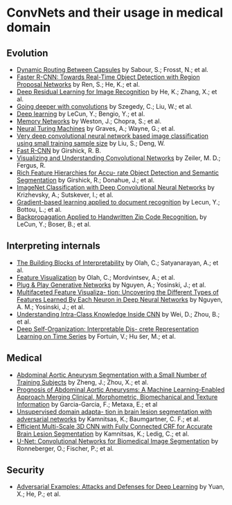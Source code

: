 # ConvNets and their usage in medical domain



## Evolution

* [Dynamic Routing Between Capsules](http://arxiv.org/abs/1710.09829) by Sabour, S.; Frosst, N.; et al.
* [Faster R-CNN: Towards Real-Time Object Detection with Region Proposal Networks](https://ieeexplore.ieee.org/document/7485869/) by Ren, S.; He, K.; et al.
* [Deep Residual Learning for Image Recognition](https://arxiv.org/abs/1512.03385) by He, K.; Zhang, X.; et al.
* [Going deeper with convolutions](https://ieeexplore.ieee.org/document/7298594) by Szegedy, C.; Liu, W.; et al.
* [Deep learning](http://dx.doi.org/10.1038/nature14539) by LeCun, Y.; Bengio, Y.; et al.
* [Memory Networks](http://arxiv.org/abs/1410.3916) by Weston, J.; Chopra, S.; et al.
* [Neural Turing Machines](http://arxiv.org/abs/1410.5401) by Graves, A.; Wayne, G.; et al.
* [Very deep convolutional neural network based image classification using small training sample size](https://ieeexplore.ieee.org/document/7486599/) by Liu, S.; Deng, W.
* [Fast R-CNN](http://arxiv.org/abs/1504.08083) by Girshick, R. B.
* [Visualizing and Understanding Convolutional Networks](https://arxiv.org/abs/1311.2901) by Zeiler, M. D.; Fergus, R.
* [Rich Feature Hierarchies for Accu- rate Object Detection and Semantic Segmentation](https://doi.org/10.1109/CVPR.2014.81) by Girshick, R.; Donahue, J.; et al.
* [ImageNet Classification with Deep Convolutional Neural Networks](http://dl.acm.org/citation.cfm?id=2999134.2999257) by Krizhevsky, A.; Sutskever, I.; et al.
* [Gradient-based learning applied to document recognition](https://ieeexplore.ieee.org/document/726791/) by Lecun, Y.; Bottou, L.; et al.
* [Backpropagation Applied to Handwritten Zip Code Recognition.](https://ieeexplore.ieee.org/document/6795724) by LeCun, Y.; Boser, B.; et al.


## Interpreting internals

* [The Building Blocks of Interpretability](https://distill.pub/2018/building-blocks.) by Olah, C.; Satyanarayan, A.; et al.
* [Feature Visualization](https://distill.pub/2017/feature-visualization) by Olah, C.; Mordvintsev, A.; et al.
* [Plug & Play Generative Networks](http://arxiv.org/abs/1612.00005) by Nguyen, A.; Yosinski, J.; et al.
* [Multifaceted Feature Visualiza- tion: Uncovering the Different Types of Features Learned By Each Neuron in Deep Neural Networks](http://arxiv.org/abs/1602.03616) by Nguyen, A. M.; Yosinski, J.; et al.
* [Understanding Intra-Class Knowledge Inside CNN](http://arxiv.org/abs/1507.02379) by Wei, D.; Zhou, B.; et al.
* [Deep Self-Organization: Interpretable Dis- crete Representation Learning on Time Series](http://adsabs.harvard.edu/abs/2018arXiv180602199F) by Fortuin, V.; Hu ̈ser, M.; et al.


## Medical
* [Abdominal Aortic Aneurysm Segmentation with a Small Number of Training Subjects](http://arxiv.org/abs/1804.02943) by Zheng, J.; Zhou, X.; et al.
* [Prognosis of Abdominal Aortic Aneurysms: A Machine Learning-Enabled Approach Merging Clinical, Morphometric, Biomechanical and Texture Information](https://ieeexplore.ieee.org/document/8104238/) by Garcia-Garcia, F.; Metaxa, E.; et al
* [Unsupervised domain adapta- tion in brain lesion segmentation with adversarial networks](http://arxiv.org/abs/1612.08894) by Kamnitsas, K.; Baumgartner, C. F.; et al.
* [Efficient Multi-Scale 3D CNN with Fully Connected CRF for Accurate Brain Lesion Segmentation](http://arxiv.org/abs/1603.05959) by Kamnitsas, K.; Ledig, C.; et al.
* [U-Net: Convolutional Networks for Biomedical Image Segmentation](http://arxiv.org/abs/1505.04597) by Ronneberger, O.; Fischer, P.; et al.


## Security
* [Adversarial Examples: Attacks and Defenses for Deep Learning](http://arxiv.org/abs/1712.07107) by Yuan, X.; He, P.; et al.
